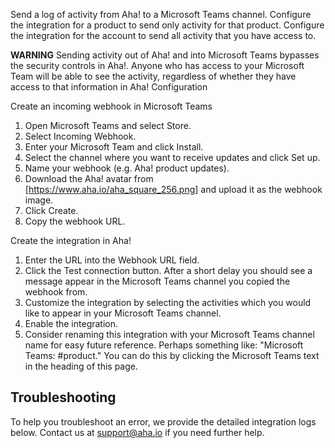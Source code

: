Send a log of activity from Aha! to a Microsoft Teams channel. Configure the integration for a product to send only activity for that product. Configure the integration for the account to send all activity that you have access to.

**WARNING** Sending activity out of Aha! and into Microsoft Teams bypasses the security controls in Aha!. Anyone who has access to your Microsoft Team will be able to see the activity, regardless of whether they have access to that information in Aha!
Configuration

Create an incoming webhook in Microsoft Teams

1. Open Microsoft Teams and select Store. 
1. Select Incoming Webhook.
1. Enter your Microsoft Team and click Install.
1. Select the channel where you want to receive updates and click Set up.
1. Name your webhook (e.g. Aha! product updates). 
1. Download the Aha! avatar from [https://www.aha.io/aha_square_256.png] and upload it as the webhook image.
1. Click Create. 
1. Copy the webhook URL.

Create the integration in Aha! 

1. Enter the URL into the Webhook URL field.
1. Click the Test connection button. After a short delay you should see a message appear in the Microsoft Teams channel you copied the webhook from.
1. Customize the integration by selecting the activities which you would like to appear in your Microsoft Teams channel.
1. Enable the integration.
1. Consider renaming this integration with your Microsoft Teams channel name for easy future reference. Perhaps something like: "Microsoft Teams: #product." You can do this by clicking the Microsoft Teams text in the heading of this page.

## Troubleshooting

To help you troubleshoot an error, we provide the detailed integration logs below. Contact us at support@aha.io if you need further help.